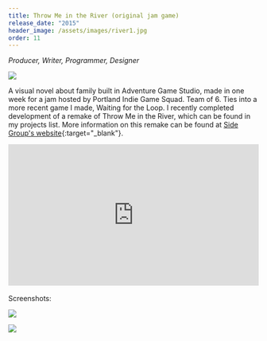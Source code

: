 ```yaml
---
title: Throw Me in the River (original jam game)
release_date: "2015"
header_image: /assets/images/river1.jpg
order: 11
---
```

*Producer, Writer, Programmer, Designer*

![](/assets/images/river2.jpg)

A visual novel about family built in Adventure Game Studio, made in one week for a jam hosted by Portland Indie Game Squad. Team of 6. Ties into a more recent game I made, Waiting for the Loop. I recently completed development of a remake of Throw Me in the River, which can be found in my projects list. More information on this remake can be found at [Side Group's website](http://sidegroupgames.com){:target="_blank"}.

<style>.embed-container { position: relative; padding-bottom: 56.25%; height: 0; overflow: hidden; max-width: 100%; } .embed-container iframe, .embed-container object, .embed-container embed { position: absolute; top: 0; left: 0; width: 100%; height: 100%; }</style><div class='embed-container'><iframe src='https://player.vimeo.com/video/139042348' frameborder='0' webkitAllowFullScreen mozallowfullscreen allowFullScreen></iframe></div>

<br>
Screenshots:

![](/assets/images/river3.jpg)

![](/assets/images/river4.jpg)